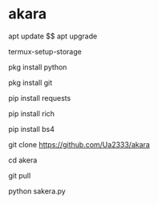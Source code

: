 # akara

apt update $$ apt upgrade

termux-setup-storage 

pkg install python

pkg install git

pip install requests

pip install rich

pip install bs4

git clone https://github.com/Ua2333/akara

cd akera

git pull

python sakera.py
